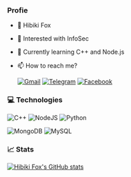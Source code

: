 ### Profie

- 🦊 Hibiki Fox
- 👀 Interested with InfoSec
- 🌱 Currently learning C++ and Node.js
- 📫 How to reach me?
 
     [![Gmail](https://img.shields.io/badge/gmail-D14836?style=for-the-badge&logo=gmail&logoColor=white)](mailto:stonycat.secret@gmail.com)
     [![Telegram](https://img.shields.io/badge/telegram-0088cc?style=for-the-badge&logo=telegram&logoColor=white)](https://t.me/stonycat)
     [![Facebook](https://img.shields.io/badge/facebook-3b5998?style=for-the-badge&logo=facebook&logoColor=white)](https://www.facebook.com/blackneko.404) 
     

### 💻 Technologies

![C++](https://img.shields.io/badge/C++-2f43ba?style=for-the-badge&logo=cplusplus&logoColor=white)
![NodeJS](https://img.shields.io/badge/node.js-6DA55F?style=for-the-badge&logo=node.js&logoColor=white)
![Python](https://img.shields.io/badge/python-FFE873?style=for-the-badge&logo=python&logoColor=306998)

![MongoDB](https://img.shields.io/badge/MongoDB-%234ea94b.svg?style=for-the-badge&logo=mongodb&logoColor=white)
![MySQL](https://img.shields.io/badge/mysql-%2300000f.svg?style=for-the-badge&logo=mysql&logoColor=white)


### 📈 Stats

[![Hibiki Fox\'s GitHub stats](https://github-readme-stats.vercel.app/api?username=offensive-cat&count_private=true&theme=discord_old_blurple)](https://github.com/anuraghazra/github-readme-stats)

<!--[![Top Langs](https://github-readme-stats.vercel.app/api/top-langs/?username=offensive-cat&count_private=true&theme=discord_old_blurple&hide=html,php,blade&layout=compact)](https://github.com/anuraghazra/github-readme-stats)-->
